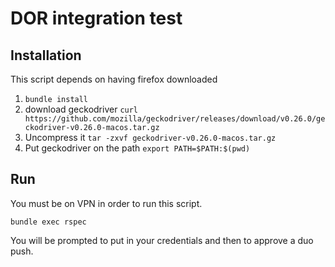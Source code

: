 # DOR integration test

## Installation

This script depends on having firefox downloaded

1. `bundle install`
1. download geckodriver `curl https://github.com/mozilla/geckodriver/releases/download/v0.26.0/geckodriver-v0.26.0-macos.tar.gz`
1. Uncompress it `tar -zxvf geckodriver-v0.26.0-macos.tar.gz`
1. Put geckodriver on the path `export PATH=$PATH:$(pwd)`


## Run

You must be on VPN in order to run this script.

`bundle exec rspec`

You will be prompted to put in your credentials and then to approve a duo push.
